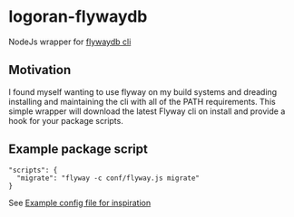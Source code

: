 # logoran-flywaydb
NodeJs wrapper for [flywaydb cli](https://flywaydb.org/documentation/commandline/)

## Motivation
I found myself wanting to use flyway on my build systems and dreading installing and maintaining the cli with all of the PATH requirements. This simple wrapper will download the latest Flyway cli on install and provide a hook for your package scripts.

## Example package script
```
"scripts": {
  "migrate": "flyway -c conf/flyway.js migrate"
}
```

See [Example config file for inspiration](example_config.js)

